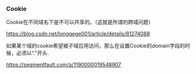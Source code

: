 ### Cookie
Cookie在不同域名下是不可以共享的。（这就是所谓的跨域问题）

https://blog.csdn.net/longgege001/article/details/81274088



如果某个域的cookie希望被子域应用访问，那么在设置Cookie的domain字段的时候，必须以“."开头.

https://segmentfault.com/a/1190000019548907



